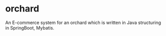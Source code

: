 # orchard
An E-commerce system for an orchard which is written in Java structuring in SpringBoot, Mybatis.
